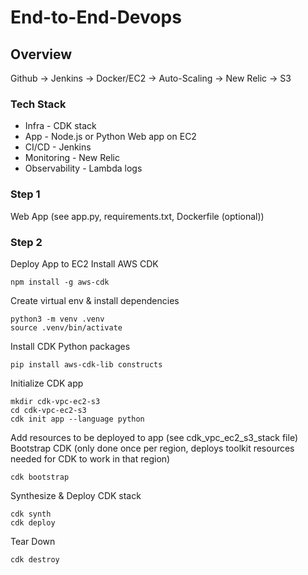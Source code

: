 # End-to-End-Devops

## Overview
Github -> Jenkins -> Docker/EC2 -> Auto-Scaling -> New Relic -> S3

### Tech Stack
* Infra - CDK stack
* App - Node.js or Python Web app on EC2
* CI/CD - Jenkins
* Monitoring - New Relic
* Observability - Lambda logs

### Step 1
Web App (see app.py, requirements.txt, Dockerfile (optional))

### Step 2
Deploy App to EC2
Install AWS CDK
```
npm install -g aws-cdk
```
Create virtual env & install dependencies
```
python3 -m venv .venv
source .venv/bin/activate
```
Install CDK Python packages
```
pip install aws-cdk-lib constructs
```
Initialize CDK app
```
mkdir cdk-vpc-ec2-s3
cd cdk-vpc-ec2-s3
cdk init app --language python
``` 
Add resources to be deployed to app (see cdk_vpc_ec2_s3_stack file)
Bootstrap CDK (only done once per region, deploys toolkit resources needed for CDK to work in that region)
```
cdk bootstrap
```
Synthesize & Deploy CDK stack
```
cdk synth
cdk deploy
```
Tear Down
```
cdk destroy
